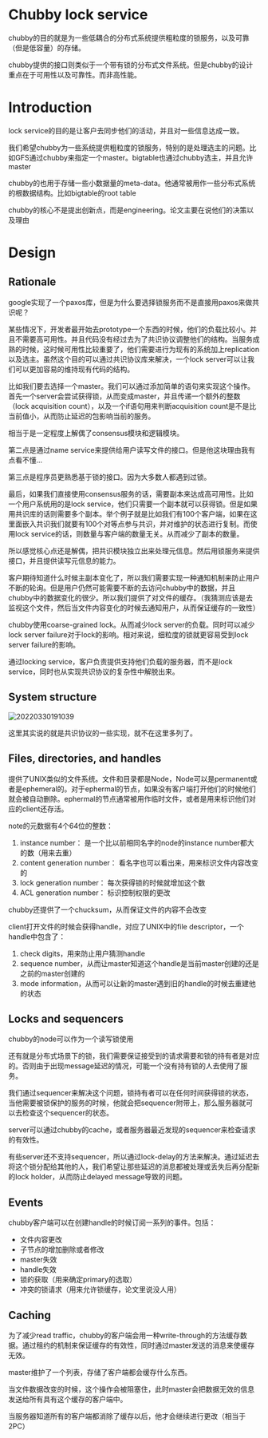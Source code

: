 # Chubby lock service

chubby的目的就是为一些低耦合的分布式系统提供粗粒度的锁服务，以及可靠（但是低容量）的存储。

chubby提供的接口则类似于一个带有锁的分布式文件系统。但是chubby的设计重点在于可用性以及可靠性。而非高性能。

# Introduction

lock service的目的是让客户去同步他们的活动，并且对一些信息达成一致。

我们希望chubby为一些系统提供粗粒度的锁服务，特别的是处理选主的问题。比如GFS通过chubby来指定一个master。bigtable也通过chubby选主，并且允许master

chubby的也用于存储一些小数据量的meta-data。他通常被用作一些分布式系统的根数据结构。比如bigtable的root table

chubby的核心不是提出创新点，而是engineering。论文主要在说他们的决策以及理由

# Design

## Rationale

google实现了一个paxos库，但是为什么要选择锁服务而不是直接用paxos来做共识呢？

某些情况下，开发者最开始去prototype一个东西的时候，他们的负载比较小。并且不需要高可用性。并且代码没有经过去为了共识协议调整他们的结构。当服务成熟的时候，这时候可用性比较重要了，他们需要进行为现有的系统加上replication以及选主。虽然这个目的可以通过共识协议库来解决，一个lock server可以让我们可以更加容易的维持现有代码的结构。

比如我们要去选择一个master。我们可以通过添加简单的语句来实现这个操作。首先一个server会尝试获得锁，从而变成master，并且传递一个额外的整数（lock acquisition count），以及一个if语句用来判断acquisition count是不是比当前值小，从而防止延迟的包影响当前的服务。

相当于是一定程度上解偶了consensus模块和逻辑模块。

第二点是通过name service来提供给用户读写文件的接口。但是他这块理由我有点看不懂...

第三点是程序员更熟悉基于锁的接口。因为大多数人都遇到过锁。

最后，如果我们直接使用consensus服务的话，需要副本来达成高可用性。比如一个用户系统用的是lock service，他们只需要一个副本就可以获得锁。但是如果用共识库的话则需要多个副本。举个例子就是比如我们有100个客户端，如果在这里面嵌入共识我们就要有100个对等点参与共识，并对维护的状态进行复制。而使用lock service的话，则数量与客户端的数量无关。从而减少了副本的数量。

所以感觉核心点还是解偶，把共识模块独立出来处理元信息。然后用锁服务来提供接口，并且提供读写元信息的能力。

客户期待知道什么时候主副本变化了，所以我们需要实现一种通知机制来防止用户不断的轮询。但是用户仍然可能需要不断的去访问chubby中的数据，并且chubby中的数据变化的很少。所以我们提供了对文件的缓存。（我猜测应该是去监视这个文件，然后当文件内容变化的时候去通知用户，从而保证缓存的一致性）

chubby使用coarse-grained lock。从而减少lock server的负载。同时可以减少lock server failure对于lock的影响。相对来说，细粒度的锁就更容易受到lock server failure的影响。

通过locking service，客户负责提供支持他们负载的服务器，而不是lock service，同时也从实现共识协议的复杂性中解脱出来。

## System structure

![20220330191039](https://picsheep.oss-cn-beijing.aliyuncs.com/pic/20220330191039.png)

这里其实说的就是共识协议的一些实现，就不在这里多列了。

## Files, directories, and handles

提供了UNIX类似的文件系统。文件和目录都是Node，Node可以是permanent或者是ephemeral的。对于ephermal的节点，如果没有客户端打开他们的时候他们就会被自动删除。ephermal的节点通常被用作临时文件，或者是用来标识他们对应的client还存活。

note的元数据有4个64位的整数：
1. instance number： 是一个比以前相同名字的node的instance number都大的数（用来去重）
2. content generation number： 看名字也可以看出来，用来标识文件内容改变的
3. lock generation number： 每次获得锁的时候就增加这个数
4. ACL generation number： 标识控制权限的更改

chubby还提供了一个chucksum，从而保证文件的内容不会改变

client打开文件的时候会获得handle，对应了UNIX中的file descriptor，一个handle中包含了：
1. check digits，用来防止用户猜测handle
2. sequence number，从而让master知道这个handle是当前master创建的还是之前的master创建的
3. mode information，从而可以让新的master遇到旧的handle的时候去重建他的状态

## Locks and sequencers

chubby的node可以作为一个读写锁使用

还有就是分布式场景下的锁，我们需要保证接受到的请求需要和锁的持有者是对应的。否则由于出现message延迟的情况，可能一个没有持有锁的人去使用了服务。

我们通过sequencer来解决这个问题，锁持有者可以在任何时间获得锁的状态，当他需要被锁保护的服务的时候，他就会把sequencer附带上，那么服务器就可以去检查这个sequencer的状态。

server可以通过chubby的cache，或者服务器最近发现的sequencer来检查请求的有效性。

有些server还不支持sequencer，所以通过lock-delay的方法来解决。通过延迟去将这个锁分配给其他的人，我们希望让那些延迟的消息都被处理或丢失后再分配新的lock holder，从而防止delayed message导致的问题。

## Events

chubby客户端可以在创建handle的时候订阅一系列的事件。包括：

* 文件内容更改
* 子节点的增加删除或者修改
* master失效
* handle失效
* 锁的获取（用来确定primary的选取）
* 冲突的锁请求（用来允许锁缓存，论文里说没人用）

## Caching

为了减少read traffic，chubby的客户端会用一种write-through的方法缓存数据。通过租约的机制来保证缓存的有效性，同时通过master发送的消息来使缓存无效。

master维护了一个列表，存储了客户端都会缓存什么东西。

当文件数据改变的时候，这个操作会被阻塞住，此时master会把数据无效的信息发送给所有具有这个缓存的客户端中。

当服务器知道所有的客户端都消除了缓存以后，他才会继续进行更改（相当于2PC）